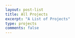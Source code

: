 ```yaml
---
layout: post-list
title: All Projects
excerpt: "A List of Projects"
type: projects
comments: false
---
```

